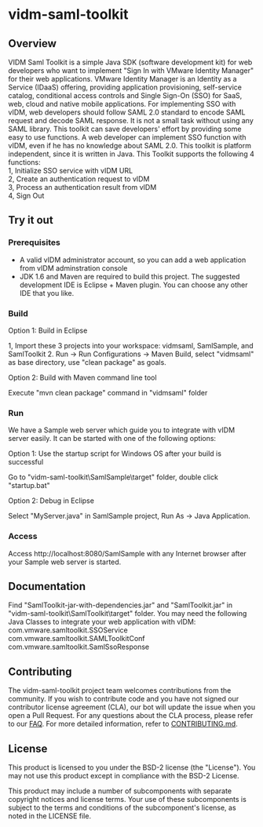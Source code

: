 

# vidm-saml-toolkit

## Overview

VIDM Saml Toolkit is a simple Java SDK (software development kit) for web developers who want to implement "Sign In with VMware Identity Manager" for their web applications. 
VMware Identity Manager is an Identity as a Service (IDaaS) offering, providing application provisioning, self-service catalog, conditional access controls and Single Sign-On (SSO) for SaaS, web, cloud and native mobile applications. For implementing SSO with vIDM, web developers should follow SAML 2.0 standard to encode SAML request and decode SAML response. It is not a small task without using any SAML library. 
This toolkit can save developers' effort by providing some easy to use functions. A web developer can implement SSO function with vIDM, even if he has no knowledge about SAML 2.0. This toolkit is platform independent, since it is written in Java. 
This Toolkit supports the following 4 functions:      
1, Initialize SSO service with vIDM URL      
2, Create an authentication request to vIDM      
3, Process an authentication result from vIDM      
4, Sign Out

## Try it out

### Prerequisites

* A valid vIDM administrator account, so you can add a web application from vIDM adminstration console
* JDK 1.6 and Maven are required to build this project. The suggested development IDE is Eclipse + Maven plugin. You can choose any other IDE that you like. 

### Build

Option 1: Build in Eclipse

1, Import these 3 projects into your workspace: vidmsaml, SamlSample, and SamlToolkit
2. Run -> Run Configurations -> Maven Build, select "vidmsaml" as base directory, use "clean package" as goals. 

Option 2: Build with Maven command line tool

Execute "mvn clean package" command in "vidmsaml" folder

### Run
We have a Sample web server which guide you to integrate with vIDM server easily. It can be started with one of the following options:

Option 1: Use the startup script for Windows OS after your build is successful

Go to "vidm-saml-toolkit\SamlSample\target" folder, double click "startup.bat"

Option 2: Debug in Eclipse

Select "MyServer.java" in SamlSample project, Run As -> Java Application.

### Access

Access http://localhost:8080/SamlSample with any Internet browser after your Sample web server is started.

## Documentation

Find "SamlToolkit-jar-with-dependencies.jar" and "SamlToolkit.jar" in "vidm-saml-toolkit\SamlToolkit\target" folder.
You may need the following Java Classes to integrate your web application with vIDM:
com.vmware.samltoolkit.SSOService
com.vmware.samltoolkit.SAMLToolkitConf
com.vmware.samltoolkit.SamlSsoResponse

## Contributing

The vidm-saml-toolkit project team welcomes contributions from the community. If you wish to contribute code and you have not
signed our contributor license agreement (CLA), our bot will update the issue when you open a Pull Request. For any
questions about the CLA process, please refer to our [FAQ](https://cla.vmware.com/faq). For more detailed information,
refer to [CONTRIBUTING.md](CONTRIBUTING.md).

## License

This product is licensed to you under the BSD-2 license (the "License").  You may not use this product except in compliance with the BSD-2 License.

This product may include a number of subcomponents with separate copyright notices and license terms. Your use of these subcomponents is subject to the terms and conditions of the subcomponent's license, as noted in the LICENSE file.

